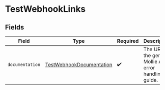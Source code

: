 # TestWebhookLinks


## Fields

| Field                                                                       | Type                                                                        | Required                                                                    | Description                                                                 |
| --------------------------------------------------------------------------- | --------------------------------------------------------------------------- | --------------------------------------------------------------------------- | --------------------------------------------------------------------------- |
| `documentation`                                                             | [TestWebhookDocumentation](../../models/errors/TestWebhookDocumentation.md) | :heavy_check_mark:                                                          | The URL to the generic Mollie API error handling guide.                     |
